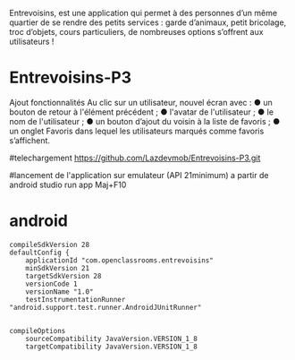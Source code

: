 Entrevoisins, 
est une application qui permet à des personnes d’un même quartier de se rendre des petits services : 
garde d’animaux, petit bricolage, troc d’objets, cours particuliers, de nombreuses options s’offrent aux utilisateurs !

# Entrevoisins-P3
Ajout fonctionnalités
Au clic sur un utilisateur, nouvel écran avec : 
● un bouton de retour à l'élément précédent ; 
● l'avatar de l'utilisateur ; 
● le nom de l'utilisateur ; 
● un bouton d’ajout du voisin à la liste de favoris ; 
● un onglet Favoris dans lequel les utilisateurs marqués comme favoris s’affichent.

#telechargement
https://github.com/Lazdevmob/Entrevoisins-P3.git

#lancement de l'application sur emulateur (API 21minimum)
a partir de android studio 
run app Maj+F10

# android 
    compileSdkVersion 28
    defaultConfig {
        applicationId "com.openclassrooms.entrevoisins"
        minSdkVersion 21
        targetSdkVersion 28
        versionCode 1
        versionName "1.0"
        testInstrumentationRunner "android.support.test.runner.AndroidJUnitRunner"
 

    compileOptions 
        sourceCompatibility JavaVersion.VERSION_1_8
        targetCompatibility JavaVersion.VERSION_1_8




